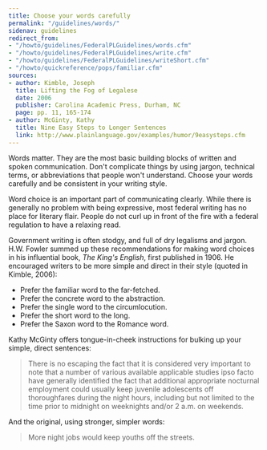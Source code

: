 ```yaml
---
title: Choose your words carefully
permalink: "/guidelines/words/"
sidenav: guidelines
redirect_from:
- "/howto/guidelines/FederalPLGuidelines/words.cfm"
- "/howto/guidelines/FederalPLGuidelines/write.cfm"
- "/howto/guidelines/FederalPLGuidelines/writeShort.cfm"
- "/howto/quickreference/pops/familiar.cfm"
sources:
- author: Kimble, Joseph
  title: Lifting the Fog of Legalese
  date: 2006
  publisher: Carolina Academic Press, Durham, NC
  page: pp. 11, 165-174
- author: McGinty, Kathy
  title: Nine Easy Steps to Longer Sentences
  link: http://www.plainlanguage.gov/examples/humor/9easysteps.cfm
---
```


Words matter. They are the most basic building blocks of written and spoken communication. Don't complicate things by using jargon, technical terms, or abbreviations that people won't understand. Choose your words carefully and be consistent in your writing style.

Word choice is an important part of communicating clearly. While there is generally no problem with being expressive, most federal writing has no place for literary flair. People do not curl up in front of the fire with a federal regulation to have a relaxing read.

Government writing is often stodgy, and full of dry legalisms and jargon. H.W. Fowler summed up these recommendations for making word choices in his influential book, _The King's English_, first published in 1906. He encouraged writers to be more simple and direct in their style (quoted in Kimble, 2006):

- Prefer the familiar word to the far-fetched.
- Prefer the concrete word to the abstraction.
- Prefer the single word to the circumlocution.
- Prefer the short word to the long.
- Prefer the Saxon word to the Romance word.

Kathy McGinty offers tongue-in-cheek instructions for bulking up your simple, direct sentences:

> There is no escaping the fact that it is considered very important to note that a number of various available applicable studies ipso facto have generally identified the fact that additional appropriate nocturnal employment could usually keep juvenile adolescents off thoroughfares during the night hours, including but not limited to the time prior to midnight on weeknights and/or 2 a.m. on weekends.

And the original, using stronger, simpler words:

> More night jobs would keep youths off the streets.
